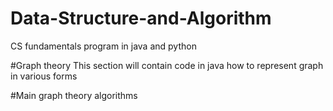 # Data-Structure-and-Algorithm
CS fundamentals program in java and python

#Graph theory
This section will contain code in java how to represent graph in various forms



#Main graph theory algorithms

